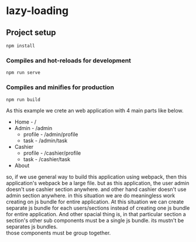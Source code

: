 # lazy-loading

## Project setup
```
npm install
```

### Compiles and hot-reloads for development
```
npm run serve
```

### Compiles and minifies for production
```
npm run build
```

As this example we crete an web application with 4 main parts like below. 
* Home - /
* Admin - /admin
    * profile - /admin/profile
    * task - /admin/task
* Cashier
    * profile - /cashier/profile
    * task - /cashier/task
* About

so, if we use general way to build this application using webpack, then this application's webpack be a large file.
but as this application, the user admin doesn't use cashier section anywhere.
and other hand cashier doesn't use admin section anywhere. 
in this situation we are do meaningless work creating on js bundle for entire application.
At this situation we can create separate js bundle for each users/sections instead of creating one js bundle for entire application. 
And other spacial thing is, in that particular section a section's other sub components must be a single js bundle. 
its mustn't be separates js bundles.  
those components must be group together.

